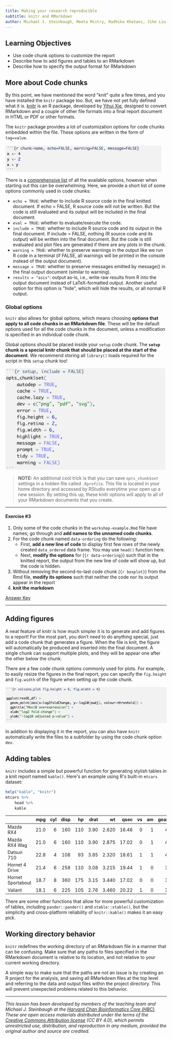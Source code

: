 ```yaml
---
title: Making your research reproducible
subtitle: knitr and RMarkdown
author: Michael J. Steinbaugh, Meeta Mistry, Radhika Khetani, Jihe Liu, Mary Piper
---
```


## Learning Objectives
* Use code chunk options to customize the report 
* Describe how to add figures and tables to an RMarkdown
* Describe how to specify the output format for RMarkdown


## More about Code chunks

By this point, we have mentioned the word "knit" quite a few times, and you have installed the `knitr` package too. But, we have not yet fully defined what it is. [knitr](https://yihui.name/knitr/) is an R package, developed by [Yihui Xie](https://yihui.name), designed to convert RMarkdown and a couple of other file formats into a final report document in HTML or PDF or other formats. 

The `knitr` package provides a lot of customization options for code chunks embedded within the file. These options are written in the form of `tag=value`.

<img src="../img/r-chunkoptions.png">

There is a [comprehensive list](https://yihui.org/knitr/options/) of all the available options, however when starting out this can be overwhelming. Here, we provide a short list of some options commonly used in code chunks:

* `echo = TRUE`: whether to include R source code in the final knitted document. If echo = FALSE, R source code will not be written. But the code is still evaluated and its output will be included in the final document.
* `eval = TRUE`: whether to evaluate/execute the code.
* `include = TRUE`: whether to include R source code and its output in the final document. If include = FALSE, nothing (R source code and its output) will be written into the final document. But the code is still evaluated and plot files are generated if there are any plots in the chunk.
* `warning = TRUE`: whether to preserve warnings in the output like we run R code in a terminal (if FALSE, all warnings will be printed in the console instead of the output document).
* `message = TRUE`: whether to preserve messages emitted by message() in the final output document (similar to warning).
* `results = "asis"`: output as-is, i.e., write raw results from R into the output document instead of LaTeX-formatted output. Another useful option for this option is "hide", which will hide the results, or all normal R output.


### Global options

`knitr` also allows for global options, which means choosing **options that apply to all code chunks in an RMarkdown file**. These will be the default options used for all the code chunks in the document, unless a modification is specified in an individual code chunk.

Global options should be placed inside your `setup` code chunk. The **`setup` chunk is a special knitr chunk that should be placed at the start of the document**. We recommend storing all `library()` loads required for the script in this `setup` chunk too! 

<img src="../img/setup_chunk2.png" width="500">

> **NOTE:** An additional cool trick is that you can save `opts_chunk$set` settings in a hidden file called `.Rprofile`. This file is located in your home directory and accessed by RStudio everytime your open up a new session. By setting this up, these knitr options will apply to all of your RMarkdown documents that you create.

___

#### Exercise #3

1. Only some of the code chunks in the `workshop-example.Rmd` file have names; go through and **add names to the unnamed code chunks**.
2. For the code chunk named `data-ordering` do the following:
    - First, **add a new line of code** to display first few rows of the newly created `data_ordered` data frame. You may use `head()` function here.
    - Next, **modify the options** for (`{r data-ordering}`) such that in the knitted report, the output from the new line of code will show up, but the code is hidden.
3. Without removing the second-to-last code chunk (`{r boxplot}`) from the Rmd file, **modify its options** such that neither the code nor its output appear in the report
4. **knit the markdown** 

[Answer Key](https://raw.githubusercontent.com/hbctraining/Training-modules/master/Rmarkdown/data/workshop-answer-activity2.Rmd)

___

## Adding figures

A neat feature of knitr is how much simpler it is to generate and add figures to a report! For the most part, you don’t need to do anything special, just add a code chunk that generates a figure. When the file is knit, the figure will automatically be produced and inserted into the final document. A single chunk can support multiple plots, and they will be appear one after the other below the chunk. 

There are a few code chunk options commonly used for plots. For example, to easily resize the figures in the final report, you can specify the `fig.height` and `fig.width` of the figure when setting up the code chunk.

<img src="../img/r-figure.png">

In addition to displaying it in the report, you can also have `knitr` automatically write the files to a subfolder by using the code chunk option `dev`.

## Adding tables

`knitr` includes a simple but powerful function for generating stylish tables in a knit report named `kable()`. Here's an example using R's built-in `mtcars` dataset:

```r
help("kable", "knitr")
mtcars %>%
    head %>%
    kable
```

|                   |   mpg|  cyl|  disp|   hp|  drat|     wt|   qsec|   vs|   am|  gear|  carb|
|-------------------|-----:|----:|-----:|----:|-----:|------:|------:|----:|----:|-----:|-----:|
| Mazda RX4         |  21.0|    6|   160|  110|  3.90|  2.620|  16.46|    0|    1|     4|     4|
| Mazda RX4 Wag     |  21.0|    6|   160|  110|  3.90|  2.875|  17.02|    0|    1|     4|     4|
| Datsun 710        |  22.8|    4|   108|   93|  3.85|  2.320|  18.61|    1|    1|     4|     1|
| Hornet 4 Drive    |  21.4|    6|   258|  110|  3.08|  3.215|  19.44|    1|    0|     3|     1|
| Hornet Sportabout |  18.7|    8|   360|  175|  3.15|  3.440|  17.02|    0|    0|     3|     2|
| Valiant           |  18.1|    6|   225|  105|  2.76|  3.460|  20.22|    1|    0|     3|     1|

There are some other functions that allow for more powerful customization of tables, including `pander::pander()` and `xtable::xtable()`, but the simplicity and cross-platform reliability of `knitr::kable()` makes it an easy pick.

## Working directory behavior

`knitr` redefines the working directory of an RMarkdown file in a manner that can be confusing. Make sure that any paths to files specified in the RMarkdown document is relative to its location, and not relative to your current working directory.

A simple way to make sure that the paths are not an issue is by creating an R project for the analysis, and saving all RMarkdown files at the top level and referring to the data and output files within the project directory. This will prevent unexpected problems related to this behavior.

***

*This lesson has been developed by members of the teaching team and Michael J. Steinbaugh at the [Harvard Chan Bioinformatics Core (HBC)](http://bioinformatics.sph.harvard.edu/). These are open access materials distributed under the terms of the [Creative Commons Attribution license](https://creativecommons.org/licenses/by/4.0/) (CC BY 4.0), which permits unrestricted use, distribution, and reproduction in any medium, provided the original author and source are credited.*

